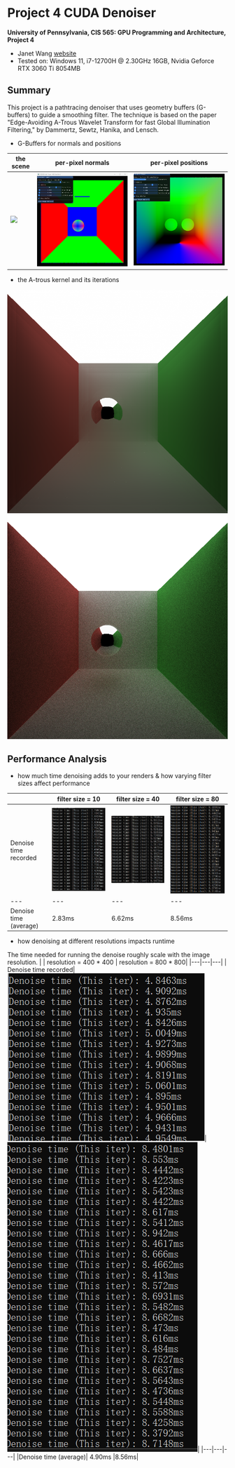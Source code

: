 Project 4 CUDA Denoiser
================

**University of Pennsylvania, CIS 565: GPU Programming and Architecture, Project 4**

* Janet Wang [website](https://xchennnw.github.io/en.github.io/)
* Tested on: Windows 11, i7-12700H @ 2.30GHz 16GB, Nvidia Geforce RTX 3060 Ti  8054MB
  
## Summary
This project is a pathtracing denoiser that uses geometry buffers (G-buffers) to guide a smoothing filter. The technique is based on the paper "Edge-Avoiding A-Trous Wavelet Transform for fast Global Illumination Filtering," by Dammertz, Sewtz, Hanika, and Lensch.

* G-Buffers for normals and positions

|  the scene  | per-pixel normals | per-pixel positions | 
|---|---|---|
|![](img/full.png)|![](img/normal.png)|![](img/dist.png)|
* the A-trous kernel and its iterations

<img width="600" alt="1" src="img/4.png">

<img width="600" alt="1" src="img/1.png">



## Performance Analysis
* how much time denoising adds to your renders & how varying filter sizes affect performance

| |  filter size = 10 | filter size = 40 | filter size = 80 |
|---|---|---|---|
| Denoise time recorded| ![](img/time10.png)|![](img/time40.png)|![](img/time80.png)|
|---|---|---|---|
|Denoise time (average)| 2.83ms|6.62ms|8.56ms|

* how denoising at different resolutions impacts runtime

The time needed for running the denoise roughly scale with the image resolution.
| |  resolution = 400 * 400 | resolution = 800 * 800| 
|---|---|---|
| Denoise time recorded| ![](img/time80@400.png)|![](img/time80.png)|
|---|---|---|
|Denoise time (average)| 4.90ms |8.56ms|

